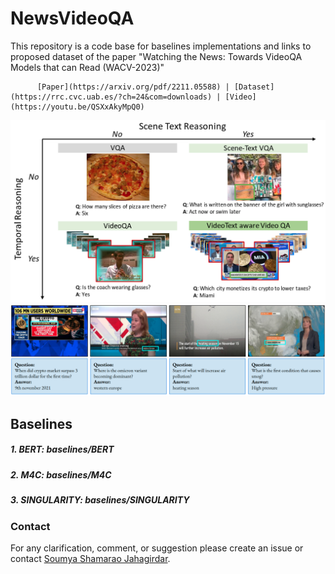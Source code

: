 # NewsVideoQA
This repository is a code base for baselines implementations and links to proposed dataset of the paper "Watching the News: Towards VideoQA Models that can Read (WACV-2023)"

          [Paper](https://arxiv.org/pdf/2211.05588) | [Dataset](https://rrc.cvc.uab.es/?ch=24&com=downloads) | [Video](https://youtu.be/QSXxAkyMpQ0)

![Task](https://github.com/soumyasj/NewsVideoQA/blob/main/images/task.png?raw=true)
![Examples from dataset](https://github.com/soumyasj/NewsVideoQA/blob/main/images/few_examples_from_dataset.png?raw=true)

## Baselines

##### 1. BERT: baselines/BERT
##### 2. M4C: baselines/M4C
##### 3. SINGULARITY: baselines/SINGULARITY

### Contact
For any clarification, comment, or suggestion please create an issue or contact [Soumya Shamarao Jahagirdar](https://www.linkedin.com/in/soumya-jahagirdar/).

